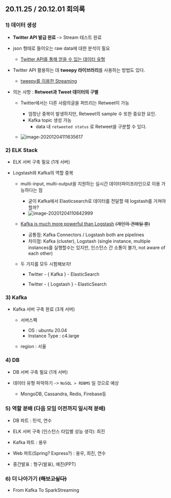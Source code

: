 ## 20.11.25 /  20.12.01 회의록



### 1) 데이터  생성

+ **Twitter API 발급 완료** -> Stream 테스트 완료

+ json 형태로 들어오는 raw data에 대한 분석이 필요

  + [Twitter API를 통해 얻을 수 있는 데이터 유형](https://developer.twitter.com/en/docs/twitter-api/v1/data-dictionary/overview/tweet-object)

+ Twitter API 활용하는 데 **tweepy 라이브러리**를 사용하는 방법도 있다.

  + [tweepy를 이용한 Streaming](http://docs.tweepy.org/ko/latest/streaming_how_to.html#summary)

+ 의논 사항 : **Retweet과 Tweet 데이터의 구별**

  + Twitter에서는 다른 사람의글을 퍼뜨리는 Retweet이 가능

    + 엄청난 중복이 발생하지만, Retweet의 sample 수 또한 중요한 요인.
    + Kafka topic 생성 가능
      + data 내 `retweeted status` 로 Retweet을 구분할 수 있다. 

  + ![image-20201204111635617](C:\Users\sdn11\AppData\Roaming\Typora\typora-user-images\image-20201204111635617.png)

    

### 2) ELK Stack

+ ELK 서버 구축 필요 (1개 서버)

+ Logstash와 Kafka의 역할 중복

  + multi-input, multi-output을 지원하는 실시간 데이터파이프라인으로 이용 가능하다는 점

    + 굳이 Kafka에서 Elasticsearch로 데이터를 전달할 때 logstash를 거쳐야 할까?
    + ![image-20201204110842999](C:\Users\sdn11\AppData\Roaming\Typora\typora-user-images\image-20201204110842999.png)

  + [Kafka is much more powerful than Logstash](https://stackoverflow.com/questions/40864312/how-logstash-is-different-than-kafka) ~~(개인의 견해일 뿐)~~

    + 공통점: Kafka Connectors / Logstash both are pipelines
    + 차이점: Kafka (cluster), Logstash (single instance, multiple instances를 실행할수는 있지만, 인스턴스 간 소통이 불가, not aware of each other)

  + 두 가지를 모두 시험해보자!

    + Twitter - { Kafka } - ElasticSearch

    + Twitter - { Logstash } - ElasticSearch

      

### 3) Kafka

+ Kafka 서버 구축 완료 (3개 서버)

  + 서버스펙 

    + OS : ubuntu 20.04
    + Instance Type : c4.large

  + region : 서울

    

### 4) DB

+ DB 서버 구축 필요 (1개 서버) 

+ 데이터 유형 파악하기 -> `NoSQL > RDBMS` 일 것으로 예상

  + MongoDB, Cassandra, Redis, Firebase등 

    

### 5) 역할 분배 (다음 모임 이전까지 일시적 분배)

+ DB 파트 : 민석, 연수

+ ELK 서버 구축 (인스턴스 타입별 성능 생각): 희진 

+ Kafka 파트 : 용우

+ Web 파트(Spring? Express?) : 용우, 희진, 연수

+ 중간발표 : 형구(발표), 예진(PPT)

  

### 6) 더 나아가기  ~~(해보고싶다)~~

+ From Kafka To SparkStreaming

